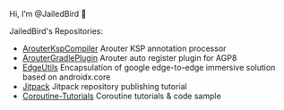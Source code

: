 
Hi, I’m @JailedBird 👋 

<!--![JailedBird's github stats](https://github-readme-stats.vercel.app/api?username=JailedBird&include_all_commits=true)
 -->
<!-- ![Top Langs](https://github-readme-stats.vercel.app/api/top-langs/?username=JailedBird&layout=compact&hide=HTML,javascript,css)
 -->
<!---
JailedBird/JailedBird is a ✨ special ✨ repository because its `README.md` (this file) appears on your GitHub profile.
You can click the Preview link to take a look at your changes.
--->

JailedBird's Repositories:

- [ArouterKspCompiler](https://github.com/JailedBird/ArouterKspCompiler) Arouter KSP annotation processor
- [ArouterGradlePlugin](https://github.com/JailedBird/ArouterGradlePlugin) Arouter auto register plugin for AGP8
- [EdgeUtils](https://github.com/JailedBird/EdgeUtils) Encapsulation of google edge-to-edge immersive solution based on androidx.core
- [Jitpack](https://github.com/JailedBird/jitpack) Jitpack repository publishing tutorial
- [Coroutine-Tutorials](https://github.com/JailedBird/) Coroutine tutorials & code sample
